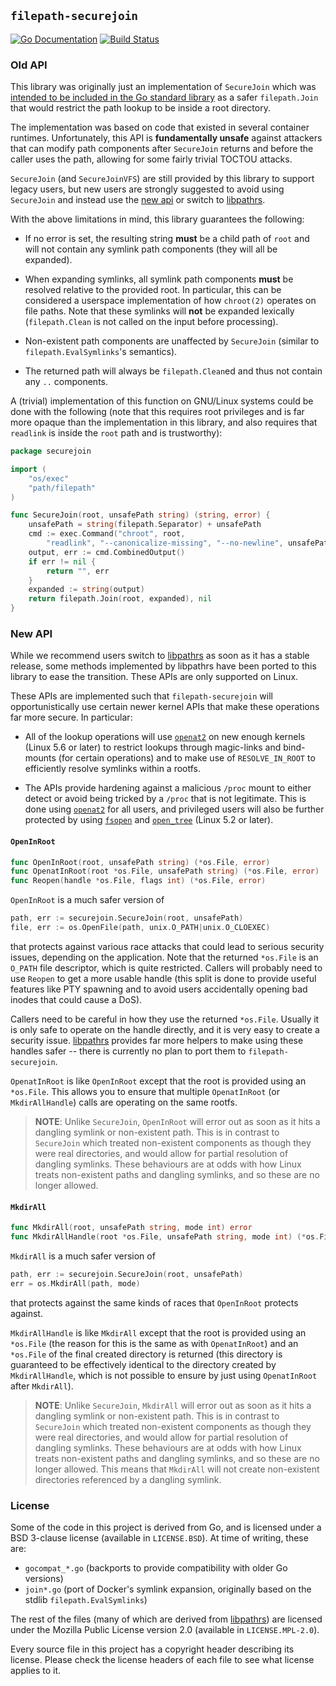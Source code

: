 ## `filepath-securejoin` ##

[![Go Documentation](https://pkg.go.dev/badge/github.com/cyphar/filepath-securejoin.svg)](https://pkg.go.dev/github.com/cyphar/filepath-securejoin)
[![Build Status](https://github.com/cyphar/filepath-securejoin/actions/workflows/ci.yml/badge.svg)](https://github.com/cyphar/filepath-securejoin/actions/workflows/ci.yml)

### Old API ###

This library was originally just an implementation of `SecureJoin` which was
[intended to be included in the Go standard library][go#20126] as a safer
`filepath.Join` that would restrict the path lookup to be inside a root
directory.

The implementation was based on code that existed in several container
runtimes. Unfortunately, this API is **fundamentally unsafe** against attackers
that can modify path components after `SecureJoin` returns and before the
caller uses the path, allowing for some fairly trivial TOCTOU attacks.

`SecureJoin` (and `SecureJoinVFS`) are still provided by this library to
support legacy users, but new users are strongly suggested to avoid using
`SecureJoin` and instead use the [new api](#new-api) or switch to
[libpathrs][libpathrs].

With the above limitations in mind, this library guarantees the following:

* If no error is set, the resulting string **must** be a child path of
  `root` and will not contain any symlink path components (they will all be
  expanded).

* When expanding symlinks, all symlink path components **must** be resolved
  relative to the provided root. In particular, this can be considered a
  userspace implementation of how `chroot(2)` operates on file paths. Note that
  these symlinks will **not** be expanded lexically (`filepath.Clean` is not
  called on the input before processing).

* Non-existent path components are unaffected by `SecureJoin` (similar to
  `filepath.EvalSymlinks`'s semantics).

* The returned path will always be `filepath.Clean`ed and thus not contain any
  `..` components.

A (trivial) implementation of this function on GNU/Linux systems could be done
with the following (note that this requires root privileges and is far more
opaque than the implementation in this library, and also requires that
`readlink` is inside the `root` path and is trustworthy):

```go
package securejoin

import (
	"os/exec"
	"path/filepath"
)

func SecureJoin(root, unsafePath string) (string, error) {
	unsafePath = string(filepath.Separator) + unsafePath
	cmd := exec.Command("chroot", root,
		"readlink", "--canonicalize-missing", "--no-newline", unsafePath)
	output, err := cmd.CombinedOutput()
	if err != nil {
		return "", err
	}
	expanded := string(output)
	return filepath.Join(root, expanded), nil
}
```

[libpathrs]: https://github.com/openSUSE/libpathrs
[go#20126]: https://github.com/golang/go/issues/20126

### New API ###

While we recommend users switch to [libpathrs][libpathrs] as soon as it has a
stable release, some methods implemented by libpathrs have been ported to this
library to ease the transition. These APIs are only supported on Linux.

These APIs are implemented such that `filepath-securejoin` will
opportunistically use certain newer kernel APIs that make these operations far
more secure. In particular:

* All of the lookup operations will use [`openat2`][openat2.2] on new enough
  kernels (Linux 5.6 or later) to restrict lookups through magic-links and
  bind-mounts (for certain operations) and to make use of `RESOLVE_IN_ROOT` to
  efficiently resolve symlinks within a rootfs.

* The APIs provide hardening against a malicious `/proc` mount to either detect
  or avoid being tricked by a `/proc` that is not legitimate. This is done
  using [`openat2`][openat2.2] for all users, and privileged users will also be
  further protected by using [`fsopen`][fsopen.2] and [`open_tree`][open_tree.2]
  (Linux 5.2 or later).

[openat2.2]: https://www.man7.org/linux/man-pages/man2/openat2.2.html
[fsopen.2]: https://github.com/brauner/man-pages-md/blob/main/fsopen.md
[open_tree.2]: https://github.com/brauner/man-pages-md/blob/main/open_tree.md

#### `OpenInRoot` ####

```go
func OpenInRoot(root, unsafePath string) (*os.File, error)
func OpenatInRoot(root *os.File, unsafePath string) (*os.File, error)
func Reopen(handle *os.File, flags int) (*os.File, error)
```

`OpenInRoot` is a much safer version of

```go
path, err := securejoin.SecureJoin(root, unsafePath)
file, err := os.OpenFile(path, unix.O_PATH|unix.O_CLOEXEC)
```

that protects against various race attacks that could lead to serious security
issues, depending on the application. Note that the returned `*os.File` is an
`O_PATH` file descriptor, which is quite restricted. Callers will probably need
to use `Reopen` to get a more usable handle (this split is done to provide
useful features like PTY spawning and to avoid users accidentally opening bad
inodes that could cause a DoS).

Callers need to be careful in how they use the returned `*os.File`. Usually it
is only safe to operate on the handle directly, and it is very easy to create a
security issue. [libpathrs][libpathrs] provides far more helpers to make using
these handles safer -- there is currently no plan to port them to
`filepath-securejoin`.

`OpenatInRoot` is like `OpenInRoot` except that the root is provided using an
`*os.File`. This allows you to ensure that multiple `OpenatInRoot` (or
`MkdirAllHandle`) calls are operating on the same rootfs.

> **NOTE**: Unlike `SecureJoin`, `OpenInRoot` will error out as soon as it hits
> a dangling symlink or non-existent path. This is in contrast to `SecureJoin`
> which treated non-existent components as though they were real directories,
> and would allow for partial resolution of dangling symlinks. These behaviours
> are at odds with how Linux treats non-existent paths and dangling symlinks,
> and so these are no longer allowed.

#### `MkdirAll` ####

```go
func MkdirAll(root, unsafePath string, mode int) error
func MkdirAllHandle(root *os.File, unsafePath string, mode int) (*os.File, error)
```

`MkdirAll` is a much safer version of

```go
path, err := securejoin.SecureJoin(root, unsafePath)
err = os.MkdirAll(path, mode)
```

that protects against the same kinds of races that `OpenInRoot` protects
against.

`MkdirAllHandle` is like `MkdirAll` except that the root is provided using an
`*os.File` (the reason for this is the same as with `OpenatInRoot`) and an
`*os.File` of the final created directory is returned (this directory is
guaranteed to be effectively identical to the directory created by
`MkdirAllHandle`, which is not possible to ensure by just using `OpenatInRoot`
after `MkdirAll`).

> **NOTE**: Unlike `SecureJoin`, `MkdirAll` will error out as soon as it hits
> a dangling symlink or non-existent path. This is in contrast to `SecureJoin`
> which treated non-existent components as though they were real directories,
> and would allow for partial resolution of dangling symlinks. These behaviours
> are at odds with how Linux treats non-existent paths and dangling symlinks,
> and so these are no longer allowed. This means that `MkdirAll` will not
> create non-existent directories referenced by a dangling symlink.

### License ###

Some of the code in this project is derived from Go, and is licensed under a
BSD 3-clause license (available in `LICENSE.BSD`). At time of writing, these
are:

 * `gocompat_*.go` (backports to provide compatibility with older Go versions)
 * `join*.go` (port of Docker's symlink expansion, originally based on the
   stdlib `filepath.EvalSymlinks`)

The rest of the files (many of which are derived from [libpathrs][libpathrs])
are licensed under the Mozilla Public License version 2.0 (available in
`LICENSE.MPL-2.0`).

Every source file in this project has a copyright header describing its
license. Please check the license headers of each file to see what license
applies to it.
